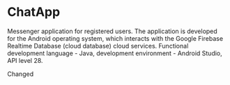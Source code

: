 # ChatApp
Messenger application for registered users.
The application is developed for the Android operating system, which interacts with the Google Firebase Realtime Database (cloud database) cloud services. Functional development language - Java, development environment - Android Studio, API level 28.


Changed
